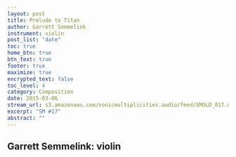 ```yaml
---
layout: post
title: Prelude to Titan
author: Garrett Semmelink
instrument: violin
post_list: "date"
toc: true
home_btn: true
btn_text: true
footer: true
maximize: true
encrypted_text: false
toc_level: 4
category: Composition
date: 2015-03-06
stream_url: s3.amazonaws.com/sonicmultiplicities.audio/feed/SMOLD_017.mp3
excerpt: "SM #17"
abstract: ""
---
```


## Garrett Semmelink: violin
